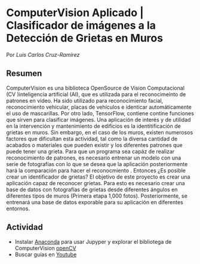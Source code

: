 # ComputerVision Aplicado | Clasificador de imágenes a la Detección de Grietas en Muros
Por _Luis Carlos Cruz-Ramírez_
## Resumen
ComputerVision es una biblioteca OpenSource de Vision Computacional (CV )inteligencia artificial (AI), que es utilizada para el reconocimeinto de patrones en video. Ha sido utilizado para reconocimiento facial, reconocimiento vehícular, placas de vehículos e identicar automáticamente el uso de mascarillas. Por otro lado, TensorFlow, contiene contine funciones que sirven para clasificar imágenes. Una aplicación de interés y de utilidad en la intervención y mantenimiento de edificios es la identitificación de grietas en muros. Sin embargo, en el caso de los muros, existen numerosos factores que dificultan esta actividad, tal como la diversa cantidad de acabados o materiales que pueden existir y los diferentes patrones que puede tener una grieta. Para que un programa sea capáz de realizar reconocimiento de patrones, es necesario entrenar un modelo con una serie de fotografías con lo que se desea que la aplicación posteriormente hará la comparación para hacer el reconocmiento . Entonces ¿Es posible crear un identificador de grietas? El objetivo de este proyecto es crear una aplicación capaz de reconocer grietas. Para esto es necesario crear una base de datos con fotografías de grietas desde diferentes ángulos en diferentes tipos de muros (Primera etapa 1,000 fotos). Posteriormente, se entrenará una base de datos exporable para su aplicación en diferentes entornos.

## Actividad

- Instalar [Anaconda](https://www.anaconda.com) para usar Jupyper y explorar el bibliotega de ComputerVision [openCV](https://opencv.org)
- Buscar guías en  [Youtube](https://www.youtube.com)
